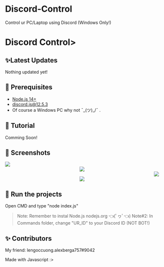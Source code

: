 # Discord-Control
Control ur PC/Laptop using Discord (Windows Only!)
<H1>Discord Control>

## ✨Latest Updates
Nothing updated yet!
## 🚧 Prerequisites

- [Node.js 14+](https://nodejs.org/en/download/)
- [discord.js@12.5.3](https://www.npmjs.com/package/discord.js/v/12.5.3)
- Of course a Windows PC why not ¯\_(ツ)_/¯
.

## 📝 Tutorial

Comming Soon!

## 📸 Screenshots

<div align="left"><img src="/assets/Screenshot_1.png"></div><div align="center"><img src="/assets/Screenshot_2.png"></div><div align="right"><img src="/assets/Screenshot_3.png"></div>

<div align="center"><img src="/assets/feature.png"></div>

## 💨 Run the projects

Open CMD and type "node index.js"

> Note: Remember to instal Node.js nodejs.org 👈(ﾟヮﾟ👈)
> Note#2: In Commands folder, change "UR_ID" to your Discord ID (NOT BOT!)
## ✨ Contributors

My friend: lengoccuong.alexberga757#9042

Made with Javascript :>
